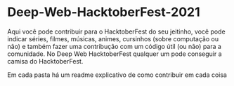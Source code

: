 # Deep-Web-HacktoberFest-2021

Aqui você pode contribuir para o HacktoberFest do seu jeitinho, você pode indicar séries, filmes, músicas, animes, cursinhos (sobre computação ou não) e também fazer uma contribução com um código útil (ou não) para a comunidade. No Deep Web HacktoberFest qualquer um pode conseguir a camisa do HacktoberFest.

Em cada pasta há um readme explicativo de como contribuir em cada coisa

